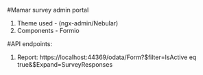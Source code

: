 #Mamar survey admin portal

1. Theme used - (ngx-admin/Nebular)
2. Components - Formio



#API endpoints:

1. Report: https://localhost:44369/odata/Form?$filter=IsActive eq true&$Expand=SurveyResponses
